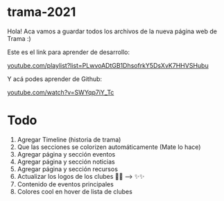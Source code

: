 # trama-2021

Hola!
Aca vamos a guardar todos los archivos de la nueva página web de Trama :)

Este es el link para aprender de desarrollo:

[youtube.com/playlist?list=PLwvoADtGB1DhsofrkY5DsXvK7HHVSHubu](youtube.com/playlist?list=PLwvoADtGB1DhsofrkY5DsXvK7HHVSHubu)

Y acá podes aprender de Github:

[youtube.com/watch?v=SWYqp7iY_Tc](youtube.com/watch?v=SWYqp7iY_Tc)



# Todo

1. Agregar Timeline (historia de trama)
2. Que las secciones se colorizen automáticamente (Mate lo hace)
3. Agregar página y sección eventos
4. Agregar página y sección noticias
5. Agregar página y sección recursos
6. Actualizar los logos de los clubes 🤢🤮 --> ✨✨
7. Contenido de eventos principales
8. Colores cool en hover de lista de clubes



